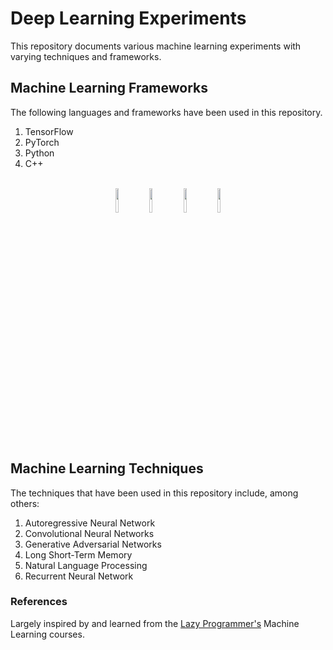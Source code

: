 # Deep Learning Experiments
This repository documents various machine learning experiments with varying techniques and frameworks.

## Machine Learning Frameworks
The following languages and frameworks have been used in this repository.
1. TensorFlow
2. PyTorch
3. Python 
4. C++

<br>
<div style="text-align: center;">
<img src="https://cdn.freebiesupply.com/logos/large/2x/c-logo-png-transparent.png" width="10%" text-align="center"/>
<img src="https://blog.ronsonchan.com/content/images/size/w2000/2018/04/2000px-Tensorflow_logo.svg-1-.png" width="10%" text-align="center"/>
<img src="https://assets.stickpng.com/images/5848152fcef1014c0b5e4967.png" width="10%" text-align="center"/>
<img src="https://d7umqicpi7263.cloudfront.net/img/product/f4d5b5a8-72c3-4c4b-ba8e-5196ad1341f3/3f930174-0bab-4dcc-b606-828328d92898.png" width="10%" text-align="center"/>
</div>
<br>

## Machine Learning Techniques
The techniques that have been used in this repository include, among others:
1. Autoregressive Neural Network
2. Convolutional Neural Networks
3. Generative Adversarial Networks
4. Long Short-Term Memory
5. Natural Language Processing
6. Recurrent Neural Network

### References
Largely inspired by and learned from the [Lazy Programmer's](https://github.com/lazyprogrammer/machine_learning_examples) Machine Learning courses.